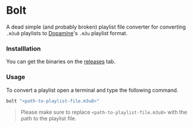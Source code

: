 # Bolt

A dead simple (and probably broken) playlist file converter for converting `.m3u8` playlists to [Dopamine](https://github.com/digimezzo/dopamine-windows)'s `.m3u` playlist format.

### Installlation
You can get the binaries on the [releases]() tab.

### Usage
To convert a playlist open a terminal and type the following command.
```bash
bolt "<path-to-playlist-file.m3u8>"
```

> Please make sure to replace `<path-to-playlist-file.m3u8>` with the path to the playlist file.